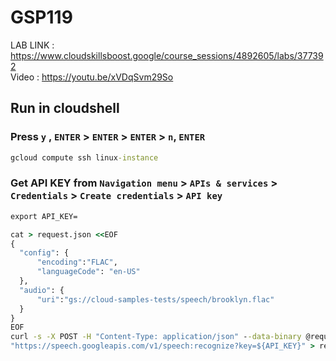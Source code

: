 # GSP119

LAB LINK : https://www.cloudskillsboost.google/course_sessions/4892605/labs/377392 \
Video : https://youtu.be/xVDqSvm29So

## Run in cloudshell

### Press `y` , `ENTER` > `ENTER` > `ENTER` > `n`, `ENTER`

```cmd
gcloud compute ssh linux-instance
```

### Get API KEY from `Navigation menu` > `APIs & services` > `Credentials` > `Create credentials` > `API key`

```cmd
export API_KEY=
```

```cmd
cat > request.json <<EOF
{
  "config": {
      "encoding":"FLAC",
      "languageCode": "en-US"
  },
  "audio": {
      "uri":"gs://cloud-samples-tests/speech/brooklyn.flac"
  }
}
EOF
curl -s -X POST -H "Content-Type: application/json" --data-binary @request.json \
"https://speech.googleapis.com/v1/speech:recognize?key=${API_KEY}" > result.json
```
